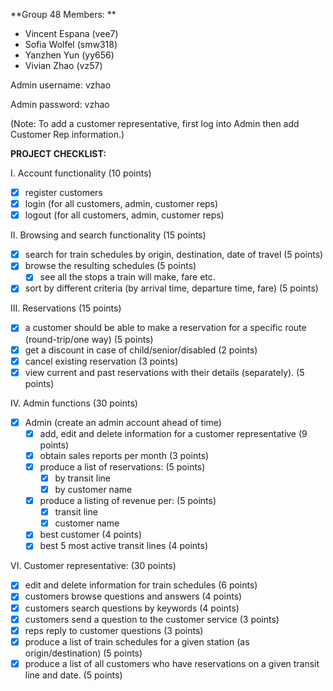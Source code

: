 **Group 48 Members: **
- Vincent Espana (vee7)
- Sofia Wolfel (smw318)
- Yanzhen Yun (yy656)
- Vivian Zhao (vz57)


Admin username: vzhao

Admin password: vzhao

(Note: To add a customer representative, first log into Admin then add Customer Rep information.)




**PROJECT CHECKLIST:**

I. Account functionality (10 points)
  - [X] register customers
  - [X] login (for all customers, admin, customer reps)
  - [X] logout (for all customers, admin, customer reps)
 
II. Browsing and search functionality (15 points)
  - [X] search for train schedules by origin, destination, date of travel (5 points)
  - [X] browse the resulting schedules (5 points)
      - [X] see all the stops a train will make, fare etc.
  - [X] sort by different criteria (by arrival time, departure time, fare) (5 points)
 
III. Reservations (15 points)
  - [X] a customer should be able to make a reservation for a specific route (round-trip/one way) (5 points)
  - [X] get a discount in case of child/senior/disabled (2 points)
  - [X] cancel existing reservation (3 points)
  - [X] view current and past reservations with their details (separately). (5 points)
 
IV. Admin functions (30 points)
  - [X] Admin (create an admin account ahead of time)  
      - [X] add, edit and delete information for a customer representative (9 points)
      - [X] obtain sales reports per month (3 points)
      - [X] produce a list of reservations: (5 points)
          - [X] by transit line
          - [X] by customer name
      - [X] produce a listing of revenue per: (5 points)
          - [X] transit line
          - [X] customer name
      - [X] best customer (4 points)
      - [X] best 5 most active transit lines (4 points)
 
VI. Customer representative: (30 points)
  - [X] edit and delete information for train schedules (6 points)
  - [X] customers browse questions and answers (4 points)
  - [x] customers search questions by keywords (4 points)
  - [x] customers send a question to the customer service (3 points)
  - [x] reps reply to customer questions (3 points)
  - [X] produce a list of train schedules for a given station (as origin/destination) (5 points)
  - [X] produce a list of all customers who have reservations on a given transit line and date. (5 points)
